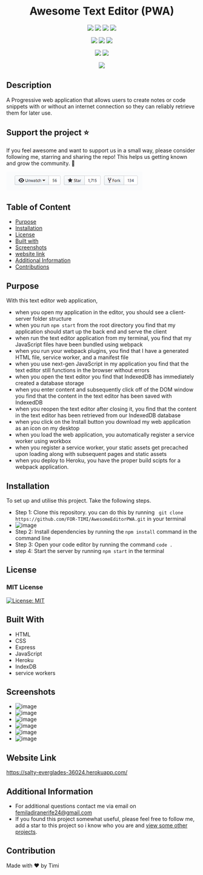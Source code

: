 <h1 align="center">Awesome Text Editor (PWA) </h1>

<p align="center">
<img src="https://img.shields.io/badge/License-MIT-yellow.svg?style=for-the-badge&logo=mit&logoColor=white""/>
<img src="https://img.shields.io/badge/NPM-%23000000.svg?style=for-the-badge&logo=npm&logoColor=white"/>
<img src="https://img.shields.io/badge/node.js-6DA55F?style=for-the-badge&logo=node.js&logoColor=white"/>
<img src="https://img.shields.io/badge/IndexDB-%234ea94b.svg?style=for-the-badge&logo=workbox&logoColor=white"/>
</p>
<p align="center">
<img src ="https://img.shields.io/badge/express.js-%23404d59.svg?style=for-the-badge&logo=express&logoColor=%2361DAFB"/>
 <img src ="https://img.shields.io/badge/Idb-red?style=for-the-badge&logo=idb&logoColor=%2361DAFB"/>
 <img src="https://img.shields.io/badge/Nodemon-Nodemon-green?style=for-the-badge&logo=nodemon&logoColor=%2361DAFB">
</p>
<p align="center">
 <img src ="https://img.shields.io/badge/Webpack-blue?style=for-the-badge&logo=rest&logoColor=%2361DAFB"/>
 <img src="https://img.shields.io/badge/HTML-5849be?style=for-the-badge&logo=html&logoColor=white"/>
</p>


<p align="center">
 <img src="https://img.shields.io/badge/ServiceWorker-FF6C37?style=for-the-badge&logo=ServiceWorker&logoColor=white"/>
</p>



## Description
A Progressive web application that allows users to create notes or code snippets with or without an internet connection so  they can reliably retrieve them for later use.

## Support the project ⭐
If you feel awesome and want to support us in a small way, please consider following me, starring and sharing the repo! This helps us getting known and grow the community. 🙏
 
 ![image](https://raw.githubusercontent.com/lusaxweb/vuesax/master/public/github-vuesax-star.gif)
                                                                                                                    
## Table of Content
- [Purpose](#purpose)
- [Installation](#installation)                                                                                                      
- [License](#license)
- [Built with](#built-with)
- [Screenshots](#screenshots)                                                                                                                    
- [website link](https://salty-everglades-36024.herokuapp.com/)
- [Additional Information](#additional-information)
- [Contributions](#contribution)
                                                                                                                    


## Purpose

With this text editor web application,

- when you open my application in the editor, you should see a client-server folder structure
- when you run `npm start` from the root directory you find that my application should start up the back end and serve the client
- when run the text editor application from my terminal, you find that my JavaScript files have been bundled using webpack
- when you run your webpack plugins, you find that I have a generated HTML file, service worker, and a manifest file
- when you use next-gen JavaScript in my application you find that the text editor still functions in the browser without errors
- when you open the text editor you find that IndexedDB has immediately created a database storage
- when you enter content and subsequently click off of the DOM window you find that the content in the text editor has been saved with IndexedDB
- when you reopen the text editor after closing it, you find that the content in the text editor has been retrieved from our IndexedDB database
- when you click on the Install button you download my web application as an icon on my desktop
- when you load the web application, you automatically register a service worker using workbox
- when you register a service worker, your static assets get precached upon loading along with subsequent pages and static assets
- when you deploy to Heroku, you have the proper build scipts for a webpack application.


## Installation
To set up and utilise this project. Take the following steps.
- Step 1: Clone this repository. you can do this by running ``` git clone https://github.com/FOR-TIMI/AwesomeEditorPWA.git``` in your terminal
- ![image](https://user-images.githubusercontent.com/104241247/200735701-c6786a58-ac1b-469d-8002-d84b69b797b4.png)
- Step 2: Install dependencies by running the ``` npm install ``` command in the command line
- Step 3: Open your code editor by running the command ``` code . ```
- step 4: Start the server by running ``` npm start ``` in the terminal

## License
### MIT License
[![License: MIT](https://img.shields.io/badge/License-MIT-yellow.svg)](https://opensource.org/licenses/MIT)


## Built With
- HTML
- CSS
- Express
- JavaScript
- Heroku
- IndexDB
- service workers
                                                                                                                    
 ## Screenshots
- ![image](https://user-images.githubusercontent.com/104241247/200740918-d27ccedb-5b86-4211-bc58-a1aae68deeac.png)                                                       
- ![image](https://user-images.githubusercontent.com/104241247/200740149-40083d55-aac9-4217-9dea-9559fcf5498a.png)
- ![image](https://user-images.githubusercontent.com/104241247/200740240-9b726668-e87d-48d4-85a0-ebc1ca91f6c2.png)
- ![image](https://user-images.githubusercontent.com/104241247/200740650-97e64134-32fe-48ca-b6f5-0f4318e806c3.png)
- ![image](https://user-images.githubusercontent.com/104241247/200740716-a66e6c9d-3eb9-452a-93f6-88c8e374f2fb.png)
- ![image](https://user-images.githubusercontent.com/104241247/200740769-ba3693b0-ed84-4458-8b92-ac1ff6a05331.png)

## Website Link
https://salty-everglades-36024.herokuapp.com/

## Additional Information
- For additional questions contact me via email on [femiladiranerife24@gmail.com](mailto:femiladiranerife24@gmail.com)
- If you found this project somewhat useful, please feel free to follow me, add a star to this project so i know who you are and [view some other projects](https://github.com/FOR-TIMI/). 


## Contribution
Made with ❤️ by Timi                                                                                                                    
                                                                                                                    



                                                                                                                    

                                                                                                                    
